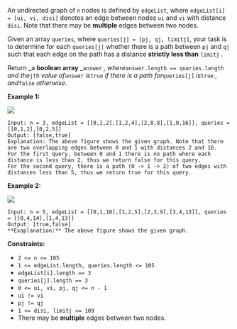 An undirected graph of `n` nodes is defined by `edgeList`, where `edgeList[i]
= [ui, vi, disi]` denotes an edge between nodes `ui` and `vi` with distance
`disi`. Note that there may be **multiple** edges between two nodes.

Given an array `queries`, where `queries[j] = [pj, qj, limitj]`, your task is
to determine for each `queries[j]` whether there is a path between `pj` and
`qj` such that each edge on the path has a distance **strictly less than**
`limitj` .

Return _a **boolean array** _`answer` _, where_`answer.length ==
queries.length` _and the_`jth` _value of_`answer` _is_`true` _if there is a
path for_`queries[j]` _is_`true` _, and_`false` _otherwise_.



**Example 1:**

![](https://assets.leetcode.com/uploads/2020/12/08/h.png)

    
    
    Input: n = 3, edgeList = [[0,1,2],[1,2,4],[2,0,8],[1,0,16]], queries = [[0,1,2],[0,2,5]]
    Output: [false,true]
    Explanation: The above figure shows the given graph. Note that there are two overlapping edges between 0 and 1 with distances 2 and 16.
    For the first query, between 0 and 1 there is no path where each distance is less than 2, thus we return false for this query.
    For the second query, there is a path (0 -> 1 -> 2) of two edges with distances less than 5, thus we return true for this query.
    

**Example 2:**

![](https://assets.leetcode.com/uploads/2020/12/08/q.png)

    
    
    Input: n = 5, edgeList = [[0,1,10],[1,2,5],[2,3,9],[3,4,13]], queries = [[0,4,14],[1,4,13]]
    Output: [true,false]
    **Exaplanation:** The above figure shows the given graph.
    



**Constraints:**

  * `2 <= n <= 105`
  * `1 <= edgeList.length, queries.length <= 105`
  * `edgeList[i].length == 3`
  * `queries[j].length == 3`
  * `0 <= ui, vi, pj, qj <= n - 1`
  * `ui != vi`
  * `pj != qj`
  * `1 <= disi, limitj <= 109`
  * There may be **multiple** edges between two nodes.

